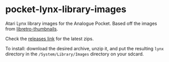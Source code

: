 # pocket-lynx-library-images
Atari Lynx library images for the Analogue Pocket. Based off the images from [libretro-thumbnails](https://github.com/libretro-thumbnails/).

Check the [releases link](https://github.com/g026r/pocket-lynx-library-images/releases) for the latest zips.

To install: download the desired archive, unzip it, and put the resulting `lynx` directory in the `/System/Library/Images` directory on your sdcard.

